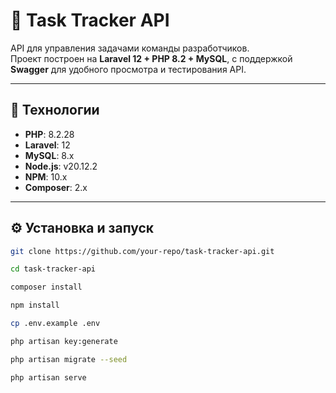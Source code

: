 # 📌 Task Tracker API

API для управления задачами команды разработчиков.  
Проект построен на **Laravel 12 + PHP 8.2 + MySQL**, с поддержкой **Swagger** для удобного просмотра и тестирования API.

---

## 🚀 Технологии

- **PHP**: 8.2.28
- **Laravel**: 12
- **MySQL**: 8.x
- **Node.js**: v20.12.2
- **NPM**: 10.x
- **Composer**: 2.x

---

## ⚙️ Установка и запуск

   ```bash
   git clone https://github.com/your-repo/task-tracker-api.git
   
   cd task-tracker-api
   
   composer install
   
   npm install
   
   cp .env.example .env
   
   php artisan key:generate

   php artisan migrate --seed

   php artisan serve
